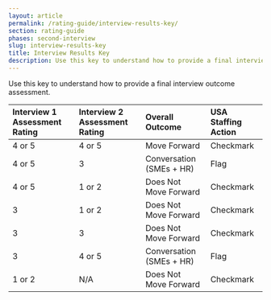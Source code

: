 ```yaml
---
layout: article
permalink: /rating-guide/interview-results-key/
section: rating-guide
phases: second-interview
slug: interview-results-key
title: Interview Results Key
description: Use this key to understand how to provide a final interview outcome assessment.
---
```


Use this key to understand how to provide a final interview outcome assessment.

| Interview 1 Assessment Rating | Interview 2 Assessment Rating | Overall Outcome | USA Staffing Action |
| :--- | :--- | :--- | :--- |
| 4 or 5 | 4 or 5 | Move Forward | Checkmark |
| 4 or 5 | 3 | Conversation (SMEs + HR) | Flag |
| 4 or 5 | 1 or 2 | Does Not Move Forward | Checkmark |
| 3 | 1 or 2 | Does Not Move Forward | Checkmark |
| 3 | 3 | Does Not Move Forward | Checkmark |
| 3 | 4 or 5 | Conversation (SMEs + HR) | Flag |
| 1 or 2 | N/A | Does Not Move Forward | Checkmark |
